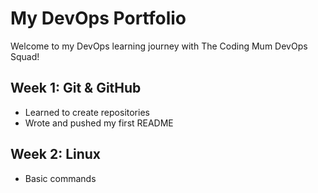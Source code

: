 # My DevOps Portfolio

Welcome to my DevOps learning journey with The Coding Mum DevOps Squad!

## Week 1: Git & GitHub
- Learned to create repositories
- Wrote and pushed my first README

## Week 2: Linux
- Basic commands
